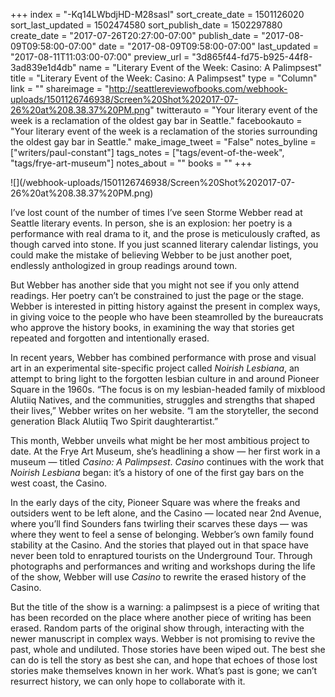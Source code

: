 +++
index = "-Kq14LWbdjHD-M28sasl"
sort_create_date = 1501126020
sort_last_updated = 1502474580
sort_publish_date = 1502297880
create_date = "2017-07-26T20:27:00-07:00"
publish_date = "2017-08-09T09:58:00-07:00"
date = "2017-08-09T09:58:00-07:00"
last_updated = "2017-08-11T11:03:00-07:00"
preview_url = "3d865f44-fd75-b925-44f8-3ad839e1d4db"
name = "Literary Event of the Week: Casino: A Palimpsest"
title = "Literary Event of the Week: Casino: A Palimpsest"
type = "Column"
link = ""
shareimage = "http://seattlereviewofbooks.com/webhook-uploads/1501126746938/Screen%20Shot%202017-07-26%20at%208.38.37%20PM.png"
twitterauto = "Your literary event of the week is a reclamation of the oldest gay bar in Seattle."
facebookauto = "Your literary event of the week is a reclamation of the stories surrounding the oldest gay bar in Seattle."
make_image_tweet = "False"
notes_byline = ["writers/paul-constant"]
tags_notes = ["tags/event-of-the-week", "tags/frye-art-museum"]
notes_about = ""
books = ""
+++
<p class="image">![](/webhook-uploads/1501126746938/Screen%20Shot%202017-07-26%20at%208.38.37%20PM.png)</p>

I’ve lost count of the number of times I’ve seen Storme Webber read at Seattle literary events. In person, she is an explosion: her poetry is a performance with real drama to it, and the prose is meticulously crafted, as though carved into stone. If you just scanned literary calendar listings, you could make the mistake of believing Webber to be just another poet, endlessly anthologized in group readings around town.

But Webber has another side that you might not see if you only attend readings. Her poetry can’t be constrained to just the page or the stage. Webber is interested in pitting history against the present in complex ways, in giving voice to the people who have been steamrolled by the bureaucrats who approve the history books, in examining the way that stories get repeated and forgotten and intentionally erased.

In recent years, Webber has combined performance with prose and visual art in an experimental site-specific project called *Noirish Lesbiana*, an attempt to bring light to the forgotten lesbian culture in and around Pioneer Square in the 1960s. “The focus is on my lesbian-headed family of mixblood Alutiiq Natives, and the communities, struggles and strengths that shaped their lives,” Webber writes on her website. “I am the storyteller, the second generation Black Alutiiq Two Spirit daughterartist.”

This month, Webber unveils what might be her most ambitious project to date. At the Frye Art Museum, she’s headlining a show — her first work in a museum — titled *Casino: A Palimpsest*. *Casino* continues with the work that *Noirish Lesbiana* began: it’s a history of one of the first gay bars on the west coast, the Casino. 

In the early days of the city, Pioneer Square was where the freaks and outsiders went to be left alone, and the Casino — located near 2nd Avenue, where you’ll find Sounders fans twirling their scarves these days —  was where they went to feel a sense of belonging. Webber’s own family found stability at the Casino. And the stories that played out in that space have never been told to enraptured tourists on the Underground Tour. Through photographs and performances and writing and workshops during the life of the show, Webber will use *Casino* to rewrite the erased history of the Casino. 

But the title of the show is a warning: a palimpsest is a piece of writing that has been recorded on the place where another piece of writing has been erased. Random parts of the original show through, interacting with the newer manuscript in complex ways. Webber is not promising to revive the past, whole and undiluted. Those stories have been wiped out. The best she can do is tell the story as best she can, and hope that echoes of those lost stories make themselves known in her work. What’s past is gone; we can’t resurrect history, we can only hope to collaborate with it.
